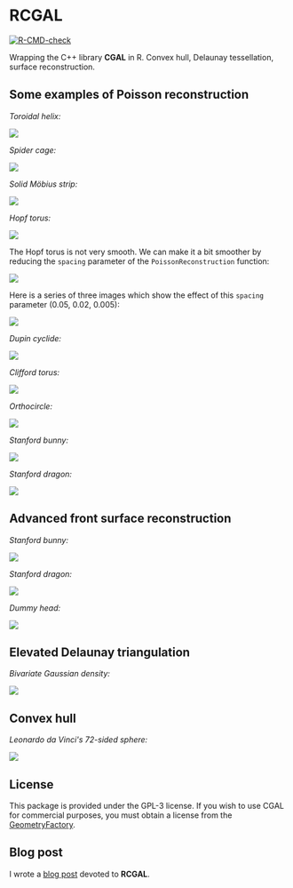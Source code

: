 # RCGAL

<!-- badges: start -->
[![R-CMD-check](https://github.com/stla/RCGAL/workflows/R-CMD-check/badge.svg)](https://github.com/stla/RCGAL/actions)
<!-- badges: end -->

Wrapping the C++ library **CGAL** in R. Convex hull, Delaunay tessellation, surface reconstruction.

## Some examples of Poisson reconstruction

*Toroidal helix:*

![](https://raw.githubusercontent.com/stla/RCGAL/main/inst/PoissonExamples/ToroidalHelix.png)

*Spider cage:*

![](https://raw.githubusercontent.com/stla/RCGAL/main/inst/PoissonExamples/SpiderCage.png)

*Solid Möbius strip:*

![](https://raw.githubusercontent.com/stla/RCGAL/main/inst/PoissonExamples/SolidMobiusStrip.png)

*Hopf torus:*

![](https://raw.githubusercontent.com/stla/RCGAL/main/inst/PoissonExamples/HopfTorus.png)

The Hopf torus is not very smooth. We can make it a bit smoother by reducing 
the `spacing` parameter of the `PoissonReconstruction` function:

![](https://raw.githubusercontent.com/stla/RCGAL/main/inst/PoissonExamples/HopfTorusMesh_spacing02.png)

Here is a series of three images which show the effect of this `spacing` 
parameter (0.05, 0.02, 0.005):

![](https://raw.githubusercontent.com/stla/RCGAL/main/inst/PoissonExamples/SolidMobiusStrip_spacings.png)


*Dupin cyclide:*

![](https://raw.githubusercontent.com/stla/RCGAL/main/inst/PoissonExamples/cyclide.png)

*Clifford torus:*

![](https://raw.githubusercontent.com/stla/RCGAL/main/inst/PoissonExamples/CliffordTorus.gif)

*Orthocircle:*

![](https://raw.githubusercontent.com/stla/RCGAL/main/inst/PoissonExamples/Orthocircle.png)

*Stanford bunny:*

![](https://raw.githubusercontent.com/stla/RCGAL/main/inst/PoissonExamples/StanfordBunny.png)

*Stanford dragon:*

![](https://raw.githubusercontent.com/stla/RCGAL/main/inst/PoissonExamples/StanfordDragon.png)


## Advanced front surface reconstruction

*Stanford bunny:*

![](https://raw.githubusercontent.com/stla/RCGAL/main/inst/AFSexamples/Bunny.png)

*Stanford dragon:*

![](https://raw.githubusercontent.com/stla/RCGAL/main/inst/AFSexamples/StanfordDragon.png)

*Dummy head:*

![](https://raw.githubusercontent.com/stla/RCGAL/main/inst/AFSexamples/DummyHead.png)



## Elevated Delaunay triangulation

*Bivariate Gaussian density:*

![](https://raw.githubusercontent.com/stla/RCGAL/main/inst/DelaunayExamples/bivariateGaussian.png)



## Convex hull

*Leonardo da Vinci's 72-sided sphere:*

![](https://raw.githubusercontent.com/stla/RCGAL/main/inst/ConvexHullExamples/Leonardo.gif)



## License

This package is provided under the GPL-3 license. If you wish to use CGAL for 
commercial purposes, you must obtain a license from the 
[GeometryFactory](https://geometryfactory.com).



## Blog post

I wrote a [blog post](https://laustep.github.io/stlahblog/posts/SurfaceReconstruction.html) devoted to **RCGAL**.
